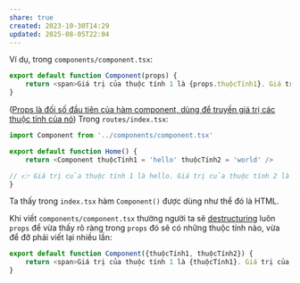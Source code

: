 ```yaml
---
share: true
created: 2023-10-30T14:29
updated: 2025-08-05T22:04
---
```

Ví dụ, trong `components/component.tsx`:
```ts
export default function Component(props) {
	return <span>Giá trị của thuộc tính 1 là {props.thuộcTính1}. Giá trị của thuộc tính 2 là {props.thuộcTính2}.</span>
} 
```
([Props là đối số đầu tiên của hàm component, dùng để truyền giá trị các thuộc tính của nó](./JSX,%20props/Props%20l%C3%A0%20%C4%91%E1%BB%91i%20s%E1%BB%91%20%C4%91%E1%BA%A7u%20ti%C3%AAn%20c%E1%BB%A7a%20h%C3%A0m%20component,%20d%C3%B9ng%20%C4%91%E1%BB%83%20truy%E1%BB%81n%20gi%C3%A1%20tr%E1%BB%8B%20c%C3%A1c%20thu%E1%BB%99c%20t%C3%ADnh%20c%E1%BB%A7a%20n%C3%B3.md))
Trong `routes/index.tsx`:
```ts
import Component from '../components/component.tsx'

export default function Home() {
	return <Component thuộcTính1 = 'hello' thuộcTính2 = 'world' />

// 👉 Giá trị của thuộc tính 1 là hello. Giá trị của thuộc tính 2 là world.
} 
```
Ta thấy trong `index.tsx` hàm `Component()` được dùng như thể đó là HTML.

Khi viết `components/component.tsx` thường người ta sẽ [destructuring](https://viblo.asia/p/ban-ve-js-destructuring-Eb85omNBZ2G "Bàn về JS - Destructuring") luôn `props` để vừa thấy rõ ràng trong `props` đó sẽ có những thuộc tính nào, vừa để đỡ phải viết lại nhiều lần:
```ts
export default function Component({thuộcTính1, thuộcTính2}) {
	return <span>Giá trị của thuộc tính 1 là {thuộcTính1}. Giá trị của thuộc tính 2 là {thuộcTính2}.</span>
} 
```


